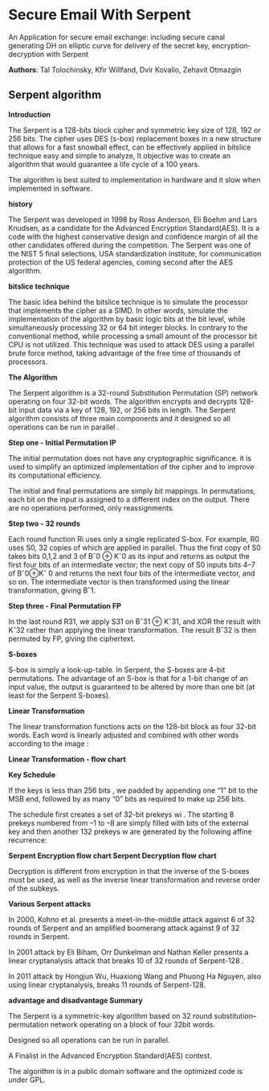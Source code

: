 # Secure Email With Serpent
An Application for secure email exchange: including secure canal generating DH on elliptic curve for delivery of the secret key, encryption-decryption with Serpent

**Authors**:
Tal Tolochinsky, Kfir Willfand,  Dvir Kovalio, Zehavit Otmazgin 

## **Serpent algorithm**

**Introduction**  

The Serpent is a 128-bits block cipher and symmetric key size of 128, 192 or 256 bits. The cipher uses DES (s-box) replacement boxes in a new structure that allows for a fast snowball effect, can be effectively applied in bitslice technique easy and simple to analyze, It objective was to create an algorithm that would guarantee a life cycle of a 100 years.

The algorithm is best suited to implementation in hardware and it slow when implemented in software.

**history**

The Serpent was developed in 1998 by Ross Anderson, Eli Boehm and Lars Knudsen, as a candidate for the Advanced Encryption Standard(AES). It is a code with the highest conservative design and confidence margin of all the other candidates offered during the competition. The Serpent was one of the NIST 5 final selections, USA standardization institute, for communication protection of the US federal agencies, coming second after the AES algorithm.

  

**bitslice technique**

The basic idea behind the bitslice technique is to simulate the processor that implements the cipher as a SIMD. In other words, simulate the implementation of the algorithm by basic logic bits at the bit level, while simultaneously processing 32 or 64 bit integer blocks. In contrary to the conventional method, while processing a small amount of the processor bit CPU is not utilized. This technique was used to attack DES using a parallel brute force method, taking advantage of the free time of thousands of processors.

**The Algorithm**

The Serpent algorithm is a 32-round Substitution Permutation (SP) network operating on four 32-bit words. The algorithm encrypts and decrypts 128-bit input data via a key of 128, 192, or 256 bits in length. The Serpent algorithm consists of three main components and it designed so all operations can be run in parallel .

**Step one - Initial Permutation IP**

The initial permutation does not have any cryptographic significance. it is used to simplify an optimized implementation of the cipher and to improve its computational efficiency.

The initial and final permutations are simply bit mappings. In permutations, each bit on the input is assigned to a different index on the output. There are no operations performed, only reassignments.

**Step two - 32 rounds**

Each round function Ri uses only a single replicated S-box. For example, R0 uses S0, 32 copies of which are applied in parallel. Thus the first copy of S0 takes bits 0,1,2 and 3 of Bˆ0 ⊕ Kˆ0 as its input and returns as output the first four bits of an intermediate vector; the next copy of S0 inputs bits 4–7 of Bˆ0⊕Kˆ 0 and returns the next four bits of the intermediate vector, and so on. The intermediate vector is then transformed using the linear transformation, giving Bˆ1.

**Step three - Final Permutation FP**

In the last round R31, we apply S31 on Bˆ31 ⊕ Kˆ31, and XOR the result with Kˆ32 rather than applying the linear transformation. The result Bˆ32 is then permuted by FP, giving the ciphertext.

  

  

**S-boxes**

S-box is simply a look-up-table. In Serpent, the S-boxes are 4-bit permutations. The advantage of an S-box is that for a 1-bit change of an input value, the output is guaranteed to be altered by more than one bit (at least for the Serpent S-boxes).

  

  

**Linear Transformation**

The linear transformation functions acts on the 128-bit block as four 32-bit words. Each word is linearly adjusted and combined with other words according to the image :

**Linear Transformation - flow chart**

**Key Schedule**

If the keys is less than 256 bits , we padded by appending one “1” bit to the MSB end, followed by as many “0” bits as required to make up 256 bits.

The schedule first creates a set of 32-bit prekeys wi . The starting 8 prekeys numbered from –1 to –8 are simply filled with bits of the external key and then another 132 prekeys w are generated by the following affine recurrence:

**Serpent Encryption flow chart
Serpent Decryption flow chart**

Decryption is different from encryption in that the inverse of the S-boxes must be used, as well as the inverse linear transformation and reverse order of the subkeys.

**Various Serpent attacks**

In 2000, Kohno et al. presents a meet-in-the-middle attack against 6 of 32 rounds of Serpent and an amplified boomerang attack against 9 of 32 rounds in Serpent.

In 2001 attack by Eli Biham, Orr Dunkelman and Nathan Keller presents a linear cryptanalysis attack that breaks 10 of 32 rounds of Serpent-128 .

In 2011 attack by Hongjun Wu, Huaxiong Wang and Phuong Ha Nguyen, also using linear cryptanalysis, breaks 11 rounds of Serpent-128.

**advantage and disadvantage
Summary**

The Serpent is a symmetric-key algorithm based on 32 round substitution–permutation network operating on a block of four 32bit words.

Designed so all operations can be run in parallel.

A Finalist in the Advanced Encryption Standard(AES) contest.

The algorithm is in a public domain software and the optimized code is under GPL.


